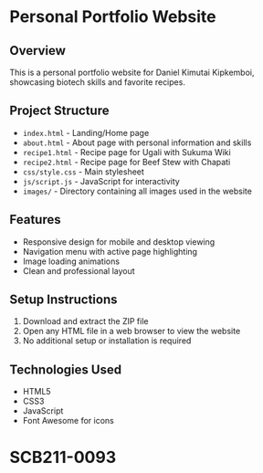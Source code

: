 # Personal Portfolio Website

## Overview
This is a personal portfolio website for Daniel Kimutai Kipkemboi, showcasing biotech skills and favorite recipes.

## Project Structure
- `index.html` - Landing/Home page
- `about.html` - About page with personal information and skills
- `recipe1.html` - Recipe page for Ugali with Sukuma Wiki
- `recipe2.html` - Recipe page for Beef Stew with Chapati
- `css/style.css` - Main stylesheet
- `js/script.js` - JavaScript for interactivity
- `images/` - Directory containing all images used in the website

## Features
- Responsive design for mobile and desktop viewing
- Navigation menu with active page highlighting
- Image loading animations
- Clean and professional layout

## Setup Instructions
1. Download and extract the ZIP file
2. Open any HTML file in a web browser to view the website
3. No additional setup or installation is required

## Technologies Used
- HTML5
- CSS3
- JavaScript
- Font Awesome for icons

# SCB211-0093
